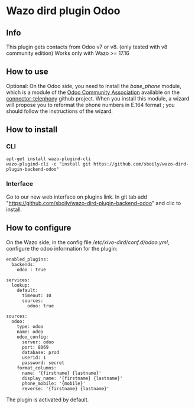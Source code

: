 Wazo dird plugin Odoo
======================

## Info

This plugin gets contacts from Odoo v7 or v8. (only tested with v8 community edition)
Works only with Wazo >= 17.16

## How to use

Optional: On the Odoo side, you need to install the *base_phone* module, which is a module of the [Odoo Community Association](https://odoo-community.org/) available on the [connector-telephony](https://github.com/OCA/connector-telephony) github project. When you install this module, a wizard will propose you to reformat the phone numbers in E.164 format ; you should follow the instructions of the wizard.

## How to install

### CLI

    apt-get install wazo-plugind-cli
    wazo-plugind-cli -c "install git https://github.com/sboily/wazo-dird-plugin-backend-odoo"
    
### Interface

Go to our new web interface on plugins link. In git tab add "https://github.com/sboily/wazo-dird-plugin-backend-odoo" and clic to install.

## How to configure

On the Wazo side, in the config file */etc/xivo-dird/conf.d/odoo.yml*, configure the odoo information for the plugin:

    enabled_plugins:
      backends:
        odoo : true
    
    services:
      lookup:
        default:
          timeout: 10
          sources:
            odoo: true
    
    sources:
      odoo:
        type: odoo
        name: odoo
        odoo_config:
          server: odoo
          port: 8069
          database: prod
          userid: 1
          password: secret
        format_columns:
          name: '{firstname} {lastname}'
          display_name: '{firstname} {lastname}'
          phone_mobile: '{mobile}'
          reverse: '{firstname} {lastname}'
          
The plugin is activated by default.
